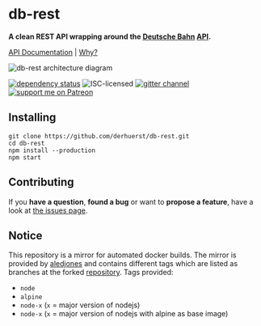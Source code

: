 # db-rest

**A clean REST API wrapping around the [Deutsche Bahn](https://en.wikipedia.org/wiki/Deutsche_Bahn) [API](https://github.com/derhuerst/db-hafas#db-hafas).**

[API Documentation](docs/index.md) | [Why?](docs/why.md)

![db-rest architecture diagram](https://rawgit.com/derhuerst/db-rest/master/architecture.svg)

[![dependency status](https://img.shields.io/david/derhuerst/db-rest.svg)](https://david-dm.org/derhuerst/db-rest)
![ISC-licensed](https://img.shields.io/github/license/derhuerst/db-rest.svg)
[![gitter channel](https://badges.gitter.im/derhuerst/db-rest.svg)](https://gitter.im/derhuerst/db-rest)
[![support me on Patreon](https://img.shields.io/badge/support%20me-on%20patreon-fa7664.svg)](https://patreon.com/derhuerst)


## Installing

```
git clone https://github.com/derhuerst/db-rest.git
cd db-rest
npm install --production
npm start
```


## Contributing

If you **have a question**, **found a bug** or want to **propose a feature**, have a look at [the issues page](https://github.com/derhuerst/db-rest/issues).


## Notice

This repository is a mirror for automated docker builds.
The mirror is provided by [aledjones](https://github.com/aledjones) and contains different tags which are listed as branches at the forked [repository](https://github.com/aledjones/db-rest).
Tags provided:
- `node`
- `alpine`
- `node-x` (`x` = major version of nodejs)
- `node-x` (`x` = major version of nodejs with alpine as base image)
